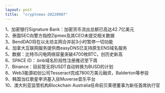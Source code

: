 ```yaml
---
layout: post
title:  "cryptnews-20220907"
---
```

1、加密银行Signature Bank：加密货币流出总额已高达42.7亿美元  
2、泰国SEC向警方指控Zipmex及其CEO未提交相关数据  
3、BendDAO将在以太坊主网合并前3小时暂停一切功能  
4、加拿大互联网服务提供商easyDNS已支持原生ENS域名服务  
5、数据：比特币闪电网络容量突破4700枚BTC，创历史新高  
6、SPACE ID：.bnb域名阶段性注册推迟至下周  
7、Binance：目前暂无将USDT自动转换为BUSD的计划  
8、Web3能源初创公司Tesseract完成7800万美元融资，Balderton等参投  
9、韩国当红歌星李洪基入驻Muverse音乐平台  
10、澳大利亚监管机构Blockchain Australia任命前贝莱德董事为新任首席执行官  
